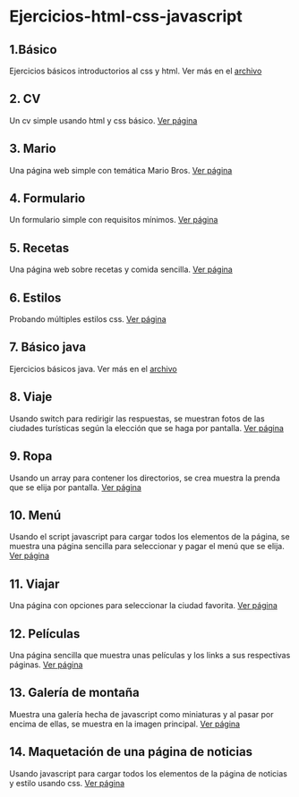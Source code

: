 # Ejercicios-html-css-javascript

## 1.Básico
Ejercicios básicos introductorios al css y html. Ver más en el [archivo](1.Basico/basico.md)

## 2. CV
Un cv simple usando html y css básico.
[Ver página](2.CV/cv.html)

## 3. Mario
Una página web simple con temática Mario Bros.
[Ver página](3.Mario\menu.html)

## 4. Formulario
Un formulario simple con requisitos mínimos. 
[Ver página](4.Formulario/formulario.html)

## 5. Recetas
Una página web sobre recetas y comida sencilla. 
[Ver página](5.Recetas/index.html)

## 6. Estilos
Probando múltiples estilos css.
[Ver página](6.Estilos/texto.html)

## 7. Básico java
Ejercicios básicos java. Ver más en el [archivo](7.Basicojs/basico-js.md)

## 8. Viaje
Usando switch para redirigir las respuestas, se muestran fotos de las ciudades turísticas según la elección que se haga por pantalla.
[Ver página](8.Viaje/tarea.html)

## 9. Ropa
Usando un array para contener los directorios, se crea muestra la prenda que se elija por pantalla.
[Ver página](9.Ropa\imagenes.html)

## 10. Menú
Usando el script javascript para cargar todos los elementos de la página, se muestra una página sencilla para seleccionar y pagar el menú que se elija. 
[Ver página](10.Menu/selectindex.html)

## 11. Viajar
Una página con opciones para seleccionar la ciudad favorita. 
[Ver página](11.Viajar/pais.html)

## 12. Películas
Una página sencilla que muestra unas películas y los links a sus respectivas páginas. 
[Ver página](12.Peliculas/nodos.html)

## 13. Galería de montaña
Muestra una galería hecha de javascript como miniaturas y al pasar por encima de ellas, se muestra en la imagen principal.
[Ver página](13.Montaña/nodos.html)

## 14. Maquetación de una página de noticias
Usando javascript para cargar todos los elementos de la página de noticias y estilo usando css.
[Ver página](14.Maquetacion/maquetacion.html)
